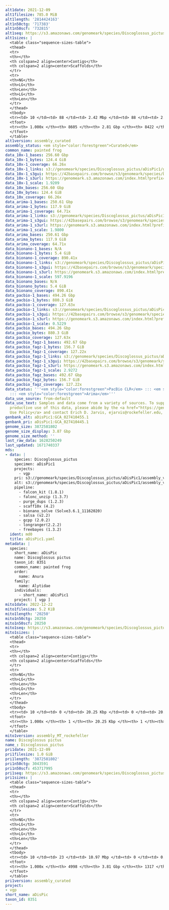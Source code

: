```yaml
---
alt1date: 2021-12-09
alt1filesize: 785.0 MiB
alt1length: '2814424163'
alt1n50ctg: '717383'
alt1n50scf: '732815'
alt1seq: https://s3.amazonaws.com/genomeark/species/Discoglossus_pictus/aDisPic1/assembly_curated/aDisPic1.alt.cur.20211209.fasta.gz
alt1sizes: |
  <table class="sequence-sizes-table">
  <thead>
  <tr>
  <th></th>
  <th colspan=2 align=center>Contigs</th>
  <th colspan=2 align=center>Scaffolds</th>
  </tr>
  <tr>
  <th>NG</th>
  <th>LG</th>
  <th>Len</th>
  <th>LG</th>
  <th>Len</th>
  </tr>
  </thead>
  <tbody>
  <tr><td> 10 </td><td> 88 </td><td> 2.42 Mbp </td><td> 88 </td><td> 2.43 Mbp </td></tr><tr><td> 20 </td><td> 236 </td><td> 1.59 Mbp </td><td> 234 </td><td> 1.60 Mbp </td></tr><tr><td> 30 </td><td> 438 </td><td> 1.21 Mbp </td><td> 435 </td><td> 1.23 Mbp </td></tr><tr><td> 40 </td><td> 705 </td><td> 0.93 Mbp </td><td> 699 </td><td> 0.94 Mbp </td></tr><tr style="background-color:#cccccc;"><td> 50 </td><td> 1049 </td><td> 0.72 Mbp </td><td> 1038 </td><td> 0.73 Mbp </td></tr><tr><td> 60 </td><td> 1501 </td><td> 0.54 Mbp </td><td> 1480 </td><td> 0.55 Mbp </td></tr><tr><td> 70 </td><td> 2113 </td><td> 386.91 Kbp </td><td> 2080 </td><td> 395.80 Kbp </td></tr><tr><td> 80 </td><td> 3004 </td><td> 256.12 Kbp </td><td> 2951 </td><td> 262.30 Kbp </td></tr><tr><td> 90 </td><td> 4506 </td><td> 133.98 Kbp </td><td> 4419 </td><td> 137.72 Kbp </td></tr><tr><td> 100 </td><td> 8604 </td><td> 329  bp </td><td> 8421 </td><td> 329  bp </td></tr></tbody>
  <tfoot>
  <tr><th> 1.000x </th><th> 8605 </th><th> 2.81 Gbp </th><th> 8422 </th><th> 2.81 Gbp </th></tr>
  </tfoot>
  </table>
alt1version: assembly_curated
assembly_status: <em style="color:forestgreen">Curated</em>
common_name: painted frog
data_10x-1_bases: 256.60 Gbp
data_10x-1_bytes: 124.4 GiB
data_10x-1_coverage: 66.26x
data_10x-1_links: s3://genomeark/species/Discoglossus_pictus/aDisPic1/genomic_data/10x/<br>
data_10x-1_s3gui: https://42basepairs.com/browse/s3/genomeark/species/Discoglossus_pictus/aDisPic1/genomic_data/10x/
data_10x-1_s3url: https://genomeark.s3.amazonaws.com/index.html?prefix=species/Discoglossus_pictus/aDisPic1/genomic_data/10x/
data_10x-1_scale: 1.9209
data_10x_bases: 256.60 Gbp
data_10x_bytes: 124.4 GiB
data_10x_coverage: 66.26x
data_arima-1_bases: 250.61 Gbp
data_arima-1_bytes: 117.9 GiB
data_arima-1_coverage: 64.71x
data_arima-1_links: s3://genomeark/species/Discoglossus_pictus/aDisPic1/genomic_data/arima/<br>
data_arima-1_s3gui: https://42basepairs.com/browse/s3/genomeark/species/Discoglossus_pictus/aDisPic1/genomic_data/arima/
data_arima-1_s3url: https://genomeark.s3.amazonaws.com/index.html?prefix=species/Discoglossus_pictus/aDisPic1/genomic_data/arima/
data_arima-1_scale: 1.9800
data_arima_bases: 250.61 Gbp
data_arima_bytes: 117.9 GiB
data_arima_coverage: 64.71x
data_bionano-1_bases: N/A
data_bionano-1_bytes: 5.4 GiB
data_bionano-1_coverage: 890.41x
data_bionano-1_links: s3://genomeark/species/Discoglossus_pictus/aDisPic1/genomic_data/bionano/<br>
data_bionano-1_s3gui: https://42basepairs.com/browse/s3/genomeark/species/Discoglossus_pictus/aDisPic1/genomic_data/bionano/
data_bionano-1_s3url: https://genomeark.s3.amazonaws.com/index.html?prefix=species/Discoglossus_pictus/aDisPic1/genomic_data/bionano/
data_bionano-1_scale: 597.9196
data_bionano_bases: N/A
data_bionano_bytes: 5.4 GiB
data_bionano_coverage: 890.41x
data_pacbio-1_bases: 494.26 Gbp
data_pacbio-1_bytes: 880.3 GiB
data_pacbio-1_coverage: 127.63x
data_pacbio-1_links: s3://genomeark/species/Discoglossus_pictus/aDisPic1/genomic_data/pacbio/<br>
data_pacbio-1_s3gui: https://42basepairs.com/browse/s3/genomeark/species/Discoglossus_pictus/aDisPic1/genomic_data/pacbio/
data_pacbio-1_s3url: https://genomeark.s3.amazonaws.com/index.html?prefix=species/Discoglossus_pictus/aDisPic1/genomic_data/pacbio/
data_pacbio-1_scale: 0.5229
data_pacbio_bases: 494.26 Gbp
data_pacbio_bytes: 880.3 GiB
data_pacbio_coverage: 127.63x
data_pacbio_fagz-1_bases: 492.67 Gbp
data_pacbio_fagz-1_bytes: 156.7 GiB
data_pacbio_fagz-1_coverage: 127.22x
data_pacbio_fagz-1_links: s3://genomeark/species/Discoglossus_pictus/aDisPic1/genomic_data/pacbio_fagz/<br>
data_pacbio_fagz-1_s3gui: https://42basepairs.com/browse/s3/genomeark/species/Discoglossus_pictus/aDisPic1/genomic_data/pacbio_fagz/
data_pacbio_fagz-1_s3url: https://genomeark.s3.amazonaws.com/index.html?prefix=species/Discoglossus_pictus/aDisPic1/genomic_data/pacbio_fagz/
data_pacbio_fagz-1_scale: 2.9272
data_pacbio_fagz_bases: 492.67 Gbp
data_pacbio_fagz_bytes: 156.7 GiB
data_pacbio_fagz_coverage: 127.22x
data_status: '''<em style="color:forestgreen">PacBio CLR</em> ::: <em style="color:forestgreen">10x</em>
  ::: <em style="color:forestgreen">Arima</em>'''
data_use_source: from-default
data_use_text: Samples and data come from a variety of sources. To support fair and
  productive use of this data, please abide by the <a href="https://genome10k.soe.ucsc.edu/data-use-policies/">Data
  Use Policy</a> and contact Erich D. Jarvis, ejarvis@rockefeller.edu, with any questions.
genbank_alt: aDisPic1:GCA_027410455.1
genbank_pri: aDisPic1:GCA_027410445.1
genome_size: 3872581802
genome_size_display: 3.87 Gbp
genome_size_method: ''
last_raw_data: 1628250249
last_updated: 1671740337
mds:
- data: |
    species: Discoglossus_pictus
    specimen: aDisPic1
    projects:
      - vgp
    pri: s3://genomeark/species/Discoglossus_pictus/aDisPic1/assembly_vgp_standard_1.6/aDisPic1.pri.20210803.fasta.gz
    alt: s3://genomeark/species/Discoglossus_pictus/aDisPic1/assembly_vgp_standard_1.6/aDisPic1.alt.20210803.fasta.gz
    pipeline:
      - falcon_kit (1.8.1)
      - falonc_unzip (1.3.7)
      - purge_dups (1.2.3)
      - scaff10x (4.2)
      - bionano_solve (Solve3.6.1_11162020)
      - salsa (v2.2)
      - gcpp (2.0.2)
      - longranger(2.2.2)
      - freebayes (1.3.2)
  ident: md0
  title: aDisPic1.yaml
metadata: |
  species:
    short_name: aDisPic
    name: Discoglossus pictus
    taxon_id: 8351
    common_name: painted frog
    order:
      name: Anura
    family:
      name: Alytidae
    individuals:
      - short_name: aDisPic1
    project: [ vgp ]
mito1date: 2022-12-22
mito1filesize: 5.2 KiB
mito1length: '20250'
mito1n50ctg: 20250
mito1n50scf: 20250
mito1seq: https://s3.amazonaws.com/genomeark/species/Discoglossus_pictus/aDisPic1/assembly_MT_rockefeller/aDisPic1.MT.20221222.fasta.gz
mito1sizes: |
  <table class="sequence-sizes-table">
  <thead>
  <tr>
  <th></th>
  <th colspan=2 align=center>Contigs</th>
  <th colspan=2 align=center>Scaffolds</th>
  </tr>
  <tr>
  <th>NG</th>
  <th>LG</th>
  <th>Len</th>
  <th>LG</th>
  <th>Len</th>
  </tr>
  </thead>
  <tbody>
  <tr><td> 10 </td><td> 0 </td><td> 20.25 Kbp </td><td> 0 </td><td> 20.25 Kbp </td></tr><tr><td> 20 </td><td> 0 </td><td> 20.25 Kbp </td><td> 0 </td><td> 20.25 Kbp </td></tr><tr><td> 30 </td><td> 0 </td><td> 20.25 Kbp </td><td> 0 </td><td> 20.25 Kbp </td></tr><tr><td> 40 </td><td> 0 </td><td> 20.25 Kbp </td><td> 0 </td><td> 20.25 Kbp </td></tr><tr style="background-color:#cccccc;"><td> 50 </td><td> 0 </td><td style="background-color:#ff8888;"> 20.25 Kbp </td><td> 0 </td><td style="background-color:#ff8888;"> 20.25 Kbp </td></tr><tr><td> 60 </td><td> 0 </td><td> 20.25 Kbp </td><td> 0 </td><td> 20.25 Kbp </td></tr><tr><td> 70 </td><td> 0 </td><td> 20.25 Kbp </td><td> 0 </td><td> 20.25 Kbp </td></tr><tr><td> 80 </td><td> 0 </td><td> 20.25 Kbp </td><td> 0 </td><td> 20.25 Kbp </td></tr><tr><td> 90 </td><td> 0 </td><td> 20.25 Kbp </td><td> 0 </td><td> 20.25 Kbp </td></tr><tr><td> 100 </td><td> 0 </td><td> 20.25 Kbp </td><td> 0 </td><td> 20.25 Kbp </td></tr></tbody>
  <tfoot>
  <tr><th> 1.000x </th><th> 1 </th><th> 20.25 Kbp </th><th> 1 </th><th> 20.25 Kbp </th></tr>
  </tfoot>
  </table>
mito1version: assembly_MT_rockefeller
name: Discoglossus pictus
name_: Discoglossus_pictus
pri1date: 2021-12-09
pri1filesize: 1.0 GiB
pri1length: '3872581802'
pri1n50ctg: 3043591
pri1n50scf: 453717995
pri1seq: https://s3.amazonaws.com/genomeark/species/Discoglossus_pictus/aDisPic1/assembly_curated/aDisPic1.pri.cur.20211209.fasta.gz
pri1sizes: |
  <table class="sequence-sizes-table">
  <thead>
  <tr>
  <th></th>
  <th colspan=2 align=center>Contigs</th>
  <th colspan=2 align=center>Scaffolds</th>
  </tr>
  <tr>
  <th>NG</th>
  <th>LG</th>
  <th>Len</th>
  <th>LG</th>
  <th>Len</th>
  </tr>
  </thead>
  <tbody>
  <tr><td> 10 </td><td> 23 </td><td> 10.97 Mbp </td><td> 0 </td><td> 0.57 Gbp </td></tr><tr><td> 20 </td><td> 65 </td><td> 7.67 Mbp </td><td> 1 </td><td> 479.18 Mbp </td></tr><tr><td> 30 </td><td> 126 </td><td> 5.33 Mbp </td><td> 2 </td><td> 454.65 Mbp </td></tr><tr><td> 40 </td><td> 206 </td><td> 4.17 Mbp </td><td> 3 </td><td> 453.72 Mbp </td></tr><tr style="background-color:#cccccc;"><td> 50 </td><td> 312 </td><td style="background-color:#88ff88;"> 3.04 Mbp </td><td> 3 </td><td style="background-color:#88ff88;"> 453.72 Mbp </td></tr><tr><td> 60 </td><td> 457 </td><td> 2.25 Mbp </td><td> 4 </td><td> 403.84 Mbp </td></tr><tr><td> 70 </td><td> 660 </td><td> 1.54 Mbp </td><td> 6 </td><td> 246.79 Mbp </td></tr><tr><td> 80 </td><td> 976 </td><td> 0.94 Mbp </td><td> 7 </td><td> 204.09 Mbp </td></tr><tr><td> 90 </td><td> 1592 </td><td> 395.50 Kbp </td><td> 11 </td><td> 90.67 Mbp </td></tr><tr><td> 100 </td><td> 4997 </td><td> 18  bp </td><td> 1316 </td><td> 202  bp </td></tr></tbody>
  <tfoot>
  <tr><th> 1.000x </th><th> 4998 </th><th> 3.81 Gbp </th><th> 1317 </th><th> 3.87 Gbp </th></tr>
  </tfoot>
  </table>
pri1version: assembly_curated
project:
- vgp
short_name: aDisPic
taxon_id: 8351
---
```

